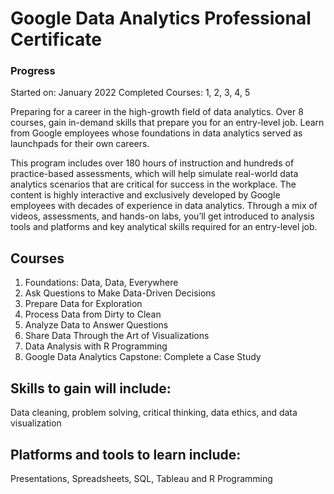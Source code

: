 # Google Data Analytics Professional Certificate
### Progress
Started on: January 2022
Completed Courses: 1, 2, 3, 4, 5

Preparing for a career in the high-growth field of data analytics. Over 8 courses, gain in-demand skills that prepare you for an entry-level job. Learn from Google employees whose foundations in data analytics served as launchpads for their own careers. 

This program includes over 180 hours of instruction and hundreds of practice-based assessments, which will help simulate real-world data analytics scenarios that are critical for success in the workplace. The content is highly interactive and exclusively developed by Google employees with decades of experience in data analytics. Through a mix of videos, assessments, and hands-on labs, you’ll get introduced to analysis tools and platforms and key analytical skills required for an entry-level job.

## Courses
1. Foundations: Data, Data, Everywhere
2. Ask Questions to Make Data-Driven Decisions
3. Prepare Data for Exploration
4. Process Data from Dirty to Clean
5. Analyze Data to Answer Questions
6. Share Data Through the Art of Visualizations
7. Data Analysis with R Programming
8. Google Data Analytics Capstone: Complete a Case Study

## Skills to gain will include: 
Data cleaning, problem solving, critical thinking, data ethics, and data visualization

## Platforms and tools to learn include: 
Presentations, Spreadsheets, SQL, Tableau and R Programming
